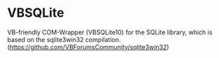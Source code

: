 # VBSQLite
VB-friendly COM-Wrapper (VBSQLite10) for the SQLite library, which is based on the sqlite3win32 compilation. (https://github.com/VBForumsCommunity/sqlite3win32)
